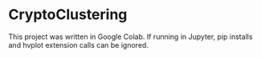 # CryptoClustering
This project was written in Google Colab. If running in Jupyter, pip installs and hvplot extension calls can be ignored.